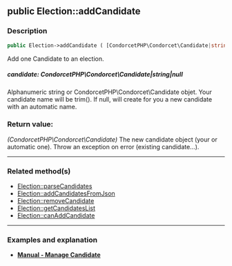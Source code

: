 ## public Election::addCandidate

### Description    

```php
public Election->addCandidate ( [CondorcetPHP\Condorcet\Candidate|string|null candidate = null] ) : CondorcetPHP\Condorcet\Candidate
```

Add one Candidate to an election.
    

##### **candidate:** *CondorcetPHP\Condorcet\Candidate|string|null*   
Alphanumeric string or CondorcetPHP\Condorcet\Candidate objet. Your candidate name will be trim(). If null, will create for you a new candidate with an automatic name.    


### Return value:   

*(CondorcetPHP\Condorcet\Candidate)* The new candidate object (your or automatic one). Throw an exception on error (existing candidate...).


---------------------------------------

### Related method(s)      

* [Election::parseCandidates](../Election%20Class/public%20Election--parseCandidates.md)    
* [Election::addCandidatesFromJson](../Election%20Class/public%20Election--addCandidatesFromJson.md)    
* [Election::removeCandidate](../Election%20Class/public%20Election--removeCandidate.md)    
* [Election::getCandidatesList](../Election%20Class/public%20Election--getCandidatesList.md)    
* [Election::canAddCandidate](../Election%20Class/public%20Election--canAddCandidate.md)    

---------------------------------------

### Examples and explanation

* **[Manual - Manage Candidate](https://github.com/julien-boudry/Condorcet/wiki/II-%23-A.-Create-an-Election-%23-2.-Create-Candidates)**    
